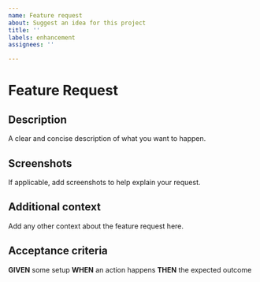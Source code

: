 ```yaml
---
name: Feature request
about: Suggest an idea for this project
title: ''
labels: enhancement
assignees: ''

---
```


# Feature Request

## Description
A clear and concise description of what you want to happen.

## Screenshots
If applicable, add screenshots to help explain your request.

## Additional context
Add any other context about the feature request here.

## Acceptance criteria
**GIVEN** some setup
**WHEN** an action happens
**THEN** the expected outcome

